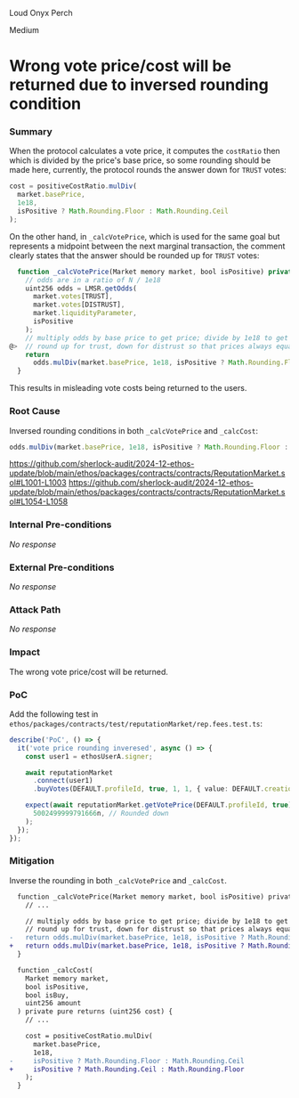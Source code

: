 Loud Onyx Perch

Medium

# Wrong vote price/cost will be returned due to inversed rounding condition

### Summary

When the protocol calculates a vote price, it computes the `costRatio` then which is divided by the price's base price, so some rounding should be made here, currently, the protocol rounds the answer down for `TRUST` votes:
```typescript
cost = positiveCostRatio.mulDiv(
  market.basePrice,
  1e18,
  isPositive ? Math.Rounding.Floor : Math.Rounding.Ceil
);
```

On the other hand, in `_calcVotePrice`, which is used for the same goal but represents a midpoint between the next marginal transaction, the comment clearly states that the answer should be rounded up for `TRUST` votes:
```typescript
  function _calcVotePrice(Market memory market, bool isPositive) private pure returns (uint256) {
    // odds are in a ratio of N / 1e18
    uint256 odds = LMSR.getOdds(
      market.votes[TRUST],
      market.votes[DISTRUST],
      market.liquidityParameter,
      isPositive
    );
    // multiply odds by base price to get price; divide by 1e18 to get price in wei
@>  // round up for trust, down for distrust so that prices always equal basePrice
    return
      odds.mulDiv(market.basePrice, 1e18, isPositive ? Math.Rounding.Floor : Math.Rounding.Ceil);
  }
```

This results in misleading vote costs being returned to the users.

### Root Cause

Inversed rounding conditions in both `_calcVotePrice` and `_calcCost`:
```typescript
odds.mulDiv(market.basePrice, 1e18, isPositive ? Math.Rounding.Floor : Math.Rounding.Ceil);
```

https://github.com/sherlock-audit/2024-12-ethos-update/blob/main/ethos/packages/contracts/contracts/ReputationMarket.sol#L1001-L1003
https://github.com/sherlock-audit/2024-12-ethos-update/blob/main/ethos/packages/contracts/contracts/ReputationMarket.sol#L1054-L1058

### Internal Pre-conditions

_No response_

### External Pre-conditions

_No response_

### Attack Path

_No response_

### Impact

The wrong vote price/cost will be returned.

### PoC

Add the following test in `ethos/packages/contracts/test/reputationMarket/rep.fees.test.ts`:
```typescript
describe('PoC', () => {
  it('vote price rounding inveresed', async () => {
    const user1 = ethosUserA.signer;

    await reputationMarket
      .connect(user1)
      .buyVotes(DEFAULT.profileId, true, 1, 1, { value: DEFAULT.creationCost });

    expect(await reputationMarket.getVotePrice(DEFAULT.profileId, true)).to.be.equal(
      5002499999791666n, // Rounded down
    );
  });
});
```

### Mitigation

Inverse the rounding in both `_calcVotePrice` and `_calcCost`.

```diff
  function _calcVotePrice(Market memory market, bool isPositive) private pure returns (uint256) {
    // ...

    // multiply odds by base price to get price; divide by 1e18 to get price in wei
    // round up for trust, down for distrust so that prices always equal basePrice
-   return odds.mulDiv(market.basePrice, 1e18, isPositive ? Math.Rounding.Floor : Math.Rounding.Ceil);
+   return odds.mulDiv(market.basePrice, 1e18, isPositive ? Math.Rounding.Ceil : Math.Rounding.Floor);
  }

  function _calcCost(
    Market memory market,
    bool isPositive,
    bool isBuy,
    uint256 amount
  ) private pure returns (uint256 cost) {
    // ...

    cost = positiveCostRatio.mulDiv(
      market.basePrice,
      1e18,
-     isPositive ? Math.Rounding.Floor : Math.Rounding.Ceil
+     isPositive ? Math.Rounding.Ceil : Math.Rounding.Floor
    );
  }
```